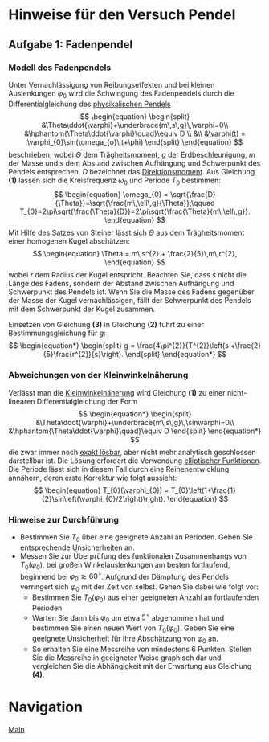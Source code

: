 # Hinweise für den Versuch Pendel


## Aufgabe 1: Fadenpendel

### Modell des Fadenpendels

Unter Vernachlässigung von Reibungseffekten und bei kleinen Auslenkungen $\varphi_{0}$  wird die Schwingung des Fadenpendels durch die Differentialgleichung des [physikalischen Pendels](https://de.wikipedia.org/wiki/Physikalisches_Pendel) 
$$
\begin{equation}
\begin{split}
&\Theta\ddot{\varphi}+\underbrace{m\,s\,g}\,\varphi=0\\
&\hphantom{\Theta\ddot{\varphi}\quad}\equiv D \\
&\\
&\varphi(t) = \varphi_{0}\sin(\omega_{o}\,t+\phi)
\end{split}
\end{equation}
$$
beschrieben, wobei $\Theta$ dem Trägheitsmoment, $g$ der Erdbeschleunigung, $m$ der Masse und $s$ dem Abstand zwischen Aufhängung und Schwerpunkt des Pendels entsprechen. $D$ bezeichnet das [Direktionsmoment](https://de.wikipedia.org/wiki/Direktionsmoment). Aus Gleichung **(1)** lassen sich die Kreisfrequenz $\omega_{0}$ und Periode $T_{0}$ bestimmen:
$$
\begin{equation}
\omega_{0} = \sqrt{\frac{D}{\Theta}}=\sqrt{\frac{m\,\ell\,g}{\Theta}};\qquad T_{0}=2\pi\sqrt{\frac{\Theta}{D}}=2\pi\sqrt{\frac{\Theta}{m\,\ell\,g}}.
\end{equation}
$$
Mit Hilfe des [Satzes von Steiner](https://de.wikipedia.org/wiki/Steinerscher_Satz) lässt sich $\Theta$ aus dem Trägheitsmoment einer homogenen Kugel  abschätzen: 
$$
\begin{equation}
\Theta = m\,s^{2} + \frac{2}{5}\,m\,r^{2},
\end{equation}
$$
wobei $r$ dem Radius der Kugel entspricht. Beachten Sie, dass $s$ nicht die Länge des Fadens, sondern der Abstand zwischen Aufhängung und Schwerpunkt des Pendels ist. Wenn Sie die Masse des Fadens gegenüber der Masse der Kugel vernachlässigen, fällt der Schwerpunkt des Pendels mit dem Schwerpunkt der Kugel zusammen.

Einsetzen von Gleichung **(3)** in Gleichung **(2)** führt zu einer Bestimmungsgleichung für $g$:
$$
\begin{equation*}
\begin{split}
g = \frac{4\pi^{2}}{T^{2}}\left(s +\frac{2}{5}\frac{r^{2}}{s}\right).
\end{split}
\end{equation*}
$$

### Abweichungen von der Kleinwinkelnäherung

Verlässt man die [Kleinwinkelnäherung](https://de.wikipedia.org/wiki/Kleinwinkeln%C3%A4herung) wird Gleichung **(1)** zu einer nicht-linearen Differentialgleichung der Form 
$$
\begin{equation*}
\begin{split}
&\Theta\ddot{\varphi}+\underbrace{m\,s\,g}\,\sin\varphi=0\\
&\hphantom{\Theta\ddot{\varphi}\quad}\equiv D
\end{split}
\end{equation*}
$$
die zwar immer noch [exakt lösbar](https://de.wikipedia.org/wiki/Mathematisches_Pendel#Exakte_L%C3%B6sung), aber nicht mehr analytisch geschlossen darstellbar ist. Die Lösung erfordert die Verwendung [elliptischer Funktionen](https://de.wikipedia.org/wiki/Jacobische_elliptische_Funktionen#Die_drei_grundlegenden_Jacobischen_Funktionen). Die Periode lässt sich in diesem Fall durch eine Reihenentwicklung annähern, deren erste Korrektur wie folgt aussieht:
$$
\begin{equation}
T_{0}(\varphi_{0}) = T_{0}\left(1+\frac{1}{2}\sin\left(\varphi_{0}/2\right)\right).
\end{equation}
$$
### Hinweise zur Durchführung

- Bestimmen Sie $T_{0}$ über eine geeignete Anzahl an Perioden. Geben Sie entsprechende Unsicherheiten an.
- Messen Sie zur Überprüfung des funktionalen Zusammenhangs von $T_{0}(\varphi_{0})$, bei großen Winkelauslenkungen am besten fortlaufend, beginnend bei $\varphi_{0}\gtrsim60^{\circ}$. Aufgrund der Dämpfung des Pendels verringert sich $\varphi_{0}$ mit der Zeit von selbst. Gehen Sie dabei wie folgt vor:
  - Bestimmen Sie $T_{0}(\varphi_{0})$ aus einer geeigneten Anzahl an fortlaufenden Perioden. 
  - Warten Sie dann bis $\varphi_{0}$ um etwa $5^{\circ}$ abgenommen hat und bestimmen Sie einen neuen Wert von $T_{0}(\varphi_{0})$. Geben Sie eine geeignete Unsicherheit für Ihre Abschätzung von $\varphi_{0}$ an. 
  - So erhalten Sie eine Messreihe von mindestens 6 Punkten. Stellen Sie die Messreihe in geeigneter Weise graphisch dar und vergleichen Sie die Abhängigkeit mit der Erwartung aus Gleichung **(4)**.

# Navigation

[Main](https://git.scc.kit.edu/etp-lehre/p1-for-students/-/tree/main/Pendel)

